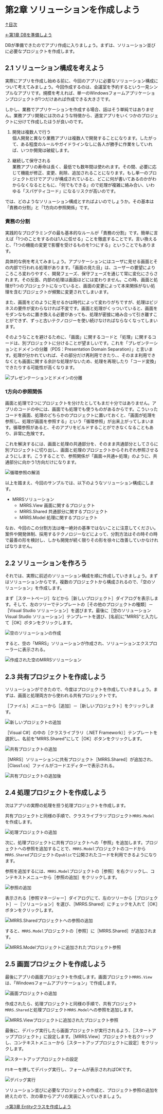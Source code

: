 第2章 ソリューションを作成しよう
=====

[↑目次](../README.md "目次")

[←第1章 DBを準備しよう](01.md)

DBが準備できたのでアプリ作成に入りましょう。まずは、ソリューション並びに必要なプロジェクトを作成します。

## 2.1 ソリューション構成を考えよう

実際にアプリを作成し始める前に、今回のアプリに必要なソリューション構成について考えてみましょう。今回作成するのは、会議室を予約するという一見シンプルなアプリです。規模を考えれば、単一のWindowsフォームアプリケーションプロジェクトが1つだけあれば作成できる大きさです。

しかし、業務でアプリケーションを作成する場合、話はそう単純ではありません。業務アプリ開発には次のような特徴から、適宜アプリをいくつかのプロジェクトに分けて作成したほうが良いのです。

1. 開発は複数人で行う  
個人開発と異なり業務アプリは複数人で開発することになります。したがって、ある程度のルールやガイドラインなしに各人が勝手に作業をしていれば、いつか開発は破綻します。

2. 継続して保守される  
業務アプリの寿命は長く、最低でも数年間は使われます。その間、必要に応じて機能が修正、変更、削除、追加されることになります。もし単一のプロジェクトだけでアプリが構成されていると、どこに何が書いてあるのかがわからなくなるとともに、「何でもできる」ので処理が複雑に絡み合い、いわゆる「スパゲティコード」になるリスクが高いのです。

では、どのようなソリューション構成とすればよいのでしょうか。その基本は「責務の分割」と「1方向の参照関係」です。

### 責務の分割

実践的なプログラミングの最も基本的なルールが「責務の分割」です。簡単に言えば「1つのことをするのは1人に任せる」ことを徹底することです。言い換えると、「1つの機能の変更で影響を受けるものを1つにする」ということでもあります。

具体的な例を考えてみましょう。アプリケーションにはユーザに見せる画面とその内部で行われる処理があります。「画面の見た目」は、ユーザーの要望によりころころ変わりやすく、開発フェーズ、保守フェーズを通じて常に変化にさらされます。その反面、内部の処理は画面ほどには変わりません。この時、画面と処理が1つのプロジェクトになっていると、画面の変更によって本来関係がない処理を含むプロジェクトが頻繁に変更されてしまいます。

また、画面をどのように見せるかは時代によって変わりがちですが、処理はビジネスの要件が変わらなければ不変です。画面と処理がくっついていると、画面をモダンなものに置き換える必要があっても、処理が密接に絡み合って引き離すことができず、ずっと古いテクノロジーを使い続けなければならなくなってしまいます。

そのようなことを避けるために、「画面」に関するコードと「処理」に関するコードは、別プロジェクトに分けることが望ましいです。これを「プレゼンテーションとドメインの分離（PDS：Presentation Domain Separation）」と言います。処理が分かれていれば、その部分だけ再利用できたり、、そのまま利用できなくとも画面に関する余計な処理がないため、処理を再現したり「コード変換」できたりする可能性が高くなります。

![プレゼンテーションとドメインの分離](images/02-01.png)

### 1方向の参照関係

画面と処理で2つにプロジェクトを分けたとしてもまだ十分ではありません。アプリのコードの中には、画面でも処理でも使うものがあるからです。こういったコードを画面、処理のどちらかのプロジェクトに置いておくと、「画面が処理を参照し、処理が画面を参照する」という「循環参照」が出来上がってしまいます。循環参照があると、そのアプリをビルドすることができなくなることもあり、非常に危険です。

これを解決するには、画面と処理の共通部分を、そのまま共通部分としてさらに別プロジェクトに切り出し、画面と処理のプロジェクトからそれぞれ参照させるようにします。こうすることで、参照関係が「画面→共通←処理」のように、共通部分に向かう1方向だけになります。

![循環参照の解消](images/02-02.png)

以上を踏まえ、今回のサンプルでは、以下のようなソリューション構成にします。

- MRRSソリューション
    - MRRS.View   画面に関するプロジェクト
    - MRRS.Shared 共通部分に関するプロジェクト
    - MRRS.Model  処理に関するプロジェクト

なお、今回のこの分割方法は唯一絶対の基準ではないことに注意してください。案件や開発体制、採用するテクノロジーなどによって、分割方法はその時その時で最善の形を検討し、しかも開発が続く限りその形を徐々に改善していかなければなりません。

## 2.2 ソリューションを作ろう

それでは、実際に前述のソリューション構成を順に作成していきましょう。まずはソリューションからです。複数のプロジェクトから構成されるので、「空のソリューション」を作成します。

まず［スタートページ］などから［新しいプロジェクト］ダイアログを表示します。そして、左のツリーでテンプレートの［その他のプロジェクトの種類］－［Visual Studio ソリューション］を選びます。最後に［空のソリューション Visual Studio ソリューション］テンプレートを選び、[名前]に"MRRS"と入力して［OK］ボタンをクリックします。

![空のソリューションの作成](images/02-03.png)

すると、空の「MRRS」ソリューションが作成され、ソリューションエクスプローラーに表示される。

![作成された空のMRRSソリューション](images/02-04.png)

## 2.3 共有プロジェクトを作成しよう

ソリューションができたので、今度はプロジェクトを作成していきましょう。まずは、画面と処理両方から使われる共有プロジェクトです。

［ファイル］メニューから［追加］－［新しいプロジェクト］をクリックします。

![新しいプロジェクトの追加](images/02-05.png)

［Visual C#］の中の［クラスライブラリ（.NET Framework）］テンプレートを選択し、名前を"MRRS.Shared"にして［OK］ボタンをクリックします。

![共有プロジェクトの追加](images/02-06.png)

［MRRS］ソリューションに共有プロジェクト［MRRS.Shared］が追加され、［Class1.cs］ファイルがコードエディターで表示される。

![共有プロジェクトの追加後](images/02-07.png)

## 2.4 処理プロジェクトを作成しよう

次はアプリの実際の処理を担う処理プロジェクトを作成します。

共有プロジェクトと同様の手順で、クラスライブラリプロジェクト`MRRS.Model`を作成します。

![処理プロジェクトの追加](images/02-08.png)

次に、処理プロジェクトに共有プロジェクトへの「参照」を追加します。プロジェクトへの参照を追加することで、`MRRS.Model`プロジェクトのコードから`MRRS.Shared`プロジェクトの`public`で公開されたコードを利用できるようになります。

参照を追加するには、`MRRS.Model`プロジェクトの［参照］を右クリックし、コンテキストメニューから［参照の追加］をクリックします。

![参照の追加](images/02-09.png)

表示される［参照マネージャー］ダイアログにて、左のツリーから［プロジェクト］－［ソリューション］を選び、［MRRS.Shared］にチェックを入れて［OK］ボタンをクリックします。

![MRRS.Sharedプロジェクトへの参照の追加](images/02-10.png)

すると、`MRRS.Model`プロジェクトの［参照］に［MRRS.Shared］が追加されます。

![MRRS.Modelプロジェクトに追加されたプロジェクト参照](images/02-11.png)

## 2.5 画面プロジェクトを作成しよう

最後にアプリの画面プロジェクトを作成します。画面プロジェクト`MRRS.View`は、「Windowsフォームアプリケーション」で作成します。

![画面プロジェクトの追加](images/02-12.png)

作成されたら、処理プロジェクトと同様の手順で、共有プロジェクト`MRRS.Shared`と処理プロジェクト`MRRS.Model`への参照を追加します。

![MRRS.Viewプロジェクトに追加されたプロジェクト参照](images/02-13.png)

最後に、デバッグ実行したら画面プロジェクトが実行されるよう、［スタートアッププロジェクト」に設定します。［MRRS.View］プロジェクトを右クリックし、コンテキストメニューから［スタートアッププロジェクトに設定］をクリックします。

![スタートアッププロジェクトの設定](images/02-14.png)

`F5`キーを押してデバッグ実行し、フォームが表示されればOKです。

![デバッグ実行](images/02-15.png)

ソリューション並びに必要なプロジェクトの作成と、プロジェクト参照の追加を終えたので、次の章からアプリの実装に入っていきましょう。

[→第3章 Entityクラスを作成しよう](03.md)
